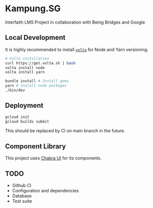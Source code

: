# Kampung.SG

Interfaith LMS Project in collaboration with Being Bridges and Google

## Local Development

It is highly recommended to install [`volta`](https://volta.sh/) for Node and Yarn versioning.

```sh
# Volta installation
curl https://get.volta.sh | bash
volta install node
volta install yarn

bundle install # Install gems
yarn # Install node packages
./bin/dev
```

## Deployment

```sh
gcloud init
gcloud builds submit
```

This should be replaced by CI on main branch in the future.

## Component Library

This project uses [Chakra UI](https://chakra-ui.com/) for its components.

## TODO

- Github CI
- Configuration and dependencies
- Database
- Test suite
